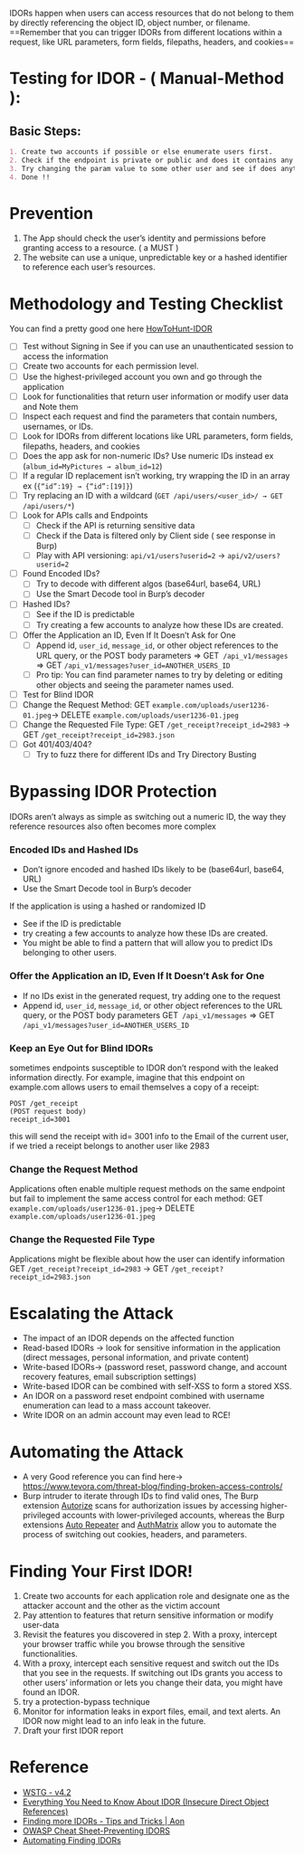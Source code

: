 
IDORs happen when users can access resources that do not belong to them by directly referencing the object ID, object number, or filename.
==Remember that you can trigger IDORs from different locations within a request, like URL parameters, form fields, filepaths, headers, and cookies==

# Testing for IDOR - ( Manual-Method ):
## Basic Steps:

```md
1. Create two accounts if possible or else enumerate users first. 
2. Check if the endpoint is private or public and does it contains any kind of id param.
3. Try changing the param value to some other user and see if does anything to their account.
4. Done !!
```

# Prevention

1. The App should check the user’s identity and permissions before granting access to a resource. ( a MUST )
2. The website can use a unique, unpredictable key or a hashed identifier to reference each user’s resources.
# Methodology and Testing Checklist

You can find a pretty good one here [HowToHunt-IDOR](https://github.com/KathanP19/HowToHunt/blob/master/IDOR/IDOR.md)
- [ ] Test without Signing in See if you can use an unauthenticated session to access the information
- [ ] Create two accounts for each permission level.
- [ ] Use the highest-privileged account you own and go through the application
- [ ] Look for functionalities that return user information or modify user data and Note them
- [ ] Inspect each request and find the parameters that contain numbers, usernames, or IDs.
- [ ] Look for IDORs from different locations like URL parameters, form fields, filepaths, headers, and cookies
- [ ] Does the app ask for non-numeric IDs? Use numeric IDs instead ex (`album_id=MyPictures → album_id=12`)
- [ ] If a regular ID replacement isn’t working, try wrapping the ID in an array ex (`{“id”:19} → {“id”:[19]}`)
- [ ] Try replacing an ID with a wildcard (`GET /api/users/<user_id>/ → GET /api/users/*`)
- [ ] Look for APIs calls and Endpoints 
	- [ ] Check if the API is returning sensitive data
	- [ ] Check if the Data is filtered only by Client side ( see response in Burp)
	- [ ] Play with API versioning: `api/v1/users?userid=2` ->  `api/v2/users?userid=2`
- [ ] Found Encoded IDs?
	- [ ] Try to decode with different algos (base64url, base64, URL)
	- [ ] Use the Smart Decode tool in Burp’s decoder
- [ ] Hashed IDs?
	- [ ] See if the ID is predictable
	- [ ] Try creating a few accounts to analyze how these IDs are created. 
- [ ] Offer the Application an ID, Even If It Doesn’t Ask for One 
	- [ ] Append id, `user_id`, `message_id`, or other object references to the URL query, or the POST body parameters => GET` /api_v1/messages` => GET `/api_v1/messages?user_id=ANOTHER_USERS_ID`
	- [ ] Pro tip: You can find parameter names to try by deleting or editing other objects and seeing the parameter names used.
- [ ] Test for Blind IDOR
- [ ] Change the Request Method: 
      GET `example.com/uploads/user1236-01.jpeg`-> DELETE `example.com/uploads/user1236-01.jpeg`
- [ ] Change the Requested File Type:
       GET `/get_receipt?receipt_id=2983` -> GET `/get_receipt?receipt_id=2983.json`
- [ ] Got 401/403/404?
	- [ ] Try to fuzz there for different IDs and Try Directory Busting
# Bypassing IDOR Protection

IDORs aren’t always as simple as switching out a numeric ID, the way they reference resources also often becomes more complex

### Encoded IDs and Hashed IDs

- Don’t ignore encoded and hashed IDs likely to be (base64url, base64, URL)
- Use the Smart Decode tool in Burp’s decoder

If the application is using a hashed or randomized ID
- See if the ID is predictable
- try creating a few accounts to analyze how these IDs are created. 
- You might be able to find a pattern that will allow you to predict IDs belonging to other users.

### Offer the Application an ID, Even If It Doesn’t Ask for One

- If no IDs exist in the generated request, try adding one to the request
- Append id, `user_id`, `message_id`, or other object references to the URL query, or the POST body parameters GET` /api_v1/messages` => GET `/api_v1/messages?user_id=ANOTHER_USERS_ID`

### Keep an Eye Out for Blind IDORs

sometimes endpoints susceptible to IDOR don’t respond with the leaked information directly.
For example, imagine that this endpoint on example.com allows users to email themselves a copy of a receipt:

```
POST /get_receipt
(POST request body)
receipt_id=3001
```
this will send the receipt with id= 3001 info to the Email of the current user,  if we tried a receipt belongs to another user like 2983
### Change the Request Method

Applications often enable multiple request methods on the same endpoint but fail to implement the same access control for each method:
GET `example.com/uploads/user1236-01.jpeg`-> DELETE `example.com/uploads/user1236-01.jpeg`
### Change the Requested File Type

Applications might be flexible about how the user can identify information
GET `/get_receipt?receipt_id=2983` -> GET `/get_receipt?receipt_id=2983.json`

# Escalating the Attack

- The impact of an IDOR depends on the affected function
- Read-based IDORs -> look for sensitive information in the application (direct messages, personal information, and private content)
- Write-based IDORs-> (password reset, password change, and account recovery features, email subscription settings)
- Write-based IDOR can be combined with self-XSS to form a stored XSS.
- An IDOR on a password reset endpoint combined with username enumeration can lead to a mass account takeover. 
- Write IDOR on an admin account may even lead to RCE!
# Automating the Attack

- A very Good reference you can find here-> https://www.tevora.com/threat-blog/finding-broken-access-controls/
- Burp intruder to iterate through IDs to find valid ones, The Burp extension [Autorize](https://github.com/Quitten/Autorize/) scans for authorization issues by accessing higher-privileged accounts with lower-privileged accounts, whereas the Burp extensions [Auto Repeater](https://github.com/nccgroup/AutoRepeater/) and [AuthMatrix](https://github.com/SecurityInnovation/AuthMatrix/) allow you to automate the process of switching out cookies, headers, and parameters.

# Finding Your First IDOR!

1. Create two accounts for each application role and designate one as the attacker account and the other as the victim account
2. Pay attention to features that return sensitive information or modify user-data
3. Revisit the features you discovered in step 2. With a proxy, intercept your browser traffic while you browse through the sensitive functionalities.
4. With a proxy, intercept each sensitive request and switch out the IDs that you see in the requests. If switching out IDs grants you access to other users’ information or lets you change their data, you might have found an IDOR.
5. try a protection-bypass technique
6. Monitor for information leaks in export files, email, and text alerts. An IDOR now might lead to an info leak in the future.
7. Draft your first IDOR report
# Reference

- [WSTG - v4.2](https://owasp.org/www-project-web-security-testing-guide/v42/4-Web_Application_Security_Testing/05-Authorization_Testing/04-Testing_for_Insecure_Direct_Object_References.html)
- [Everything You Need to Know About IDOR (Insecure Direct Object References)](https://medium.com/@aysebilgegunduz/everything-you-need-to-know-about-idor-insecure-direct-object-references-375f83e03a87)
- [Finding more IDORs - Tips and Tricks | Aon](https://www.aon.com/cyber-solutions/aon_cyber_labs/finding-more-idors-tips-and-tricks/)
- [OWASP Cheat Sheet-Preventing IDORS](https://cheatsheetseries.owasp.org/cheatsheets/Insecure_Direct_Object_Reference_Prevention_Cheat_Sheet.html)
- [Automating Finding IDORs](https://www.yeswehack.com/learn-bug-bounty/pimpmyburp-pwnfox-autorize-find-idor)
